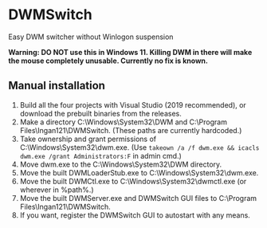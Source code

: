 # DWMSwitch
Easy DWM switcher without Winlogon suspension

**Warning: DO NOT use this in Windows 11. Killing DWM in there will make the mouse completely unusable. Currently no fix is known.**

## Manual installation
1. Build all the four projects with Visual Studio (2019 recommended), or download the prebuilt binaries from the releases.
2. Make a directory C:\Windows\System32\DWM and C:\Program Files\Ingan121\DWMSwitch. (These paths are currently hardcoded.)
3. Take ownership and grant permissions of C:\Windows\System32\dwm.exe. (Use ```takeown /a /f dwm.exe && icacls dwm.exe /grant Administrators:F``` in admin cmd.)
4. Move dwm.exe to the C:\Windows\System32\DWM directory.
5. Move the built DWMLoaderStub.exe to C:\Windows\System32\dwm.exe.
6. Move the built DWMCtl.exe to C:\Windows\System32\dwmctl.exe (or wherever in %path%.)
7. Move the built DWMServer.exe and DWMSwitch GUI files to C:\Program Files\Ingan121\DWMSwitch.
8. If you want, register the DWMSwitch GUI to autostart with any means.
